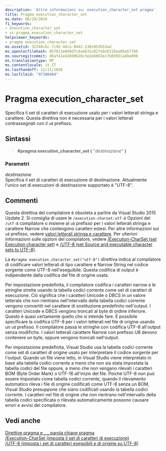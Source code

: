 ```yaml
---
description: 'Altre informazioni su: execution_character_set pragma'
title: Pragma execution_character_set
ms.date: 08/29/2019
f1_keywords:
- execution_character_set
- vc-pragma.execution_character_set
helpviewer_keywords:
- pragma execution_character_set
ms.assetid: 32248cbc-7c92-4dca-8442-230c052b53ad
ms.openlocfilehash: 057013e669d7c6a4b31c02fe9c6319ea05eb7780
ms.sourcegitcommit: d6af41e42699628c3e2e6063ec7b03931a49a098
ms.translationtype: MT
ms.contentlocale: it-IT
ms.lasthandoff: 12/11/2020
ms.locfileid: "97300484"
---
```

# <a name="execution_character_set-pragma"></a>Pragma execution_character_set

Specifica il set di caratteri di esecuzione usato per i valori letterali stringa e carattere. Questa direttiva non è necessaria per i valori letterali contrassegnati con il `u8` prefisso.

## <a name="syntax"></a>Sintassi

> **#pragma execution_character_set (** "*destinazione*" **)**

### <a name="parameters"></a>Parametri

*destinazione*\
Specifica il set di caratteri di esecuzione di destinazione. Attualmente l'unico set di esecuzioni di destinazione supportato è "UTF-8".

## <a name="remarks"></a>Commenti

Questa direttiva del compilatore è obsoleta a partire da Visual Studio 2015 Update 2. Si consiglia di usare le `/execution-charset:utf-8` Opzioni del `/utf-8` compilatore o insieme al `u8` prefisso per i valori letterali stringa e carattere Narrow che contengono caratteri estesi. Per altre informazioni sul `u8` prefisso, vedere [valori letterali stringa e carattere](../cpp/string-and-character-literals-cpp.md). Per ulteriori informazioni sulle opzioni del compilatore, vedere [/Execution-CharSet (set Execution character set)](../build/reference/execution-charset-set-execution-character-set.md) e [/UTF-8 (set Source and executable character sets to UTF-8)](../build/reference/utf-8-set-source-and-executable-character-sets-to-utf-8.md).

La `#pragma execution_character_set("utf-8")` direttiva indica al compilatore di codificare valori letterali di tipo carattere e Narrow String nel codice sorgente come UTF-8 nell'eseguibile. Questa codifica di output è indipendente dalla codifica del file di origine usata.

Per impostazione predefinita, il compilatore codifica i caratteri narrow e le stringhe strette usando la tabella codici corrente come set di caratteri di esecuzione. Ciò significa che i caratteri Unicode o DBCS in un valore letterale che non rientrano nell'intervallo della tabella codici corrente vengono convertiti nel carattere di sostituzione predefinito nell'output. I caratteri Unicode e DBCS vengono troncati al byte di ordine inferiore. Questo è quasi certamente quello che si intende fare. È possibile specificare la codifica UTF-8 per i valori letterali nel file di origine usando un `u8` prefisso. Il compilatore passa le stringhe con codifica UTF-8 all'output senza modifiche. I valori letterali carattere Narrow con prefisso U8 devono contenere un byte, oppure vengono troncati nell'output.

Per impostazione predefinita, Visual Studio usa la tabella codici corrente come set di caratteri di origine usato per interpretare il codice sorgente per l'output. Quando un file viene letto, in Visual Studio viene interpretato in base alla tabella codici corrente a meno che non sia stata impostata la tabella codici del file oppure, a meno che non vengano rilevati i caratteri BOM (Byte Order Mark) o UTF-16 all'inizio del file. Poiché UTF-8 non può essere impostato come tabella codici corrente, quando il rilevamento automatico rileva i file di origine codificati come UTF-8 senza un BOM, Visual Studio presuppone che siano codificati usando la tabella codici corrente. I caratteri nel file di origine che non rientrano nell'intervallo della tabella codici specificata o rilevata automaticamente possono causare errori e avvisi del compilatore.

## <a name="see-also"></a>Vedi anche

[Direttive pragma e \_ \_ parola chiave pragma](../preprocessor/pragma-directives-and-the-pragma-keyword.md)\
[/Execution-CharSet (imposta il set di caratteri di esecuzione)](../build/reference/execution-charset-set-execution-character-set.md)\
[/UTF-8 (imposta i set di caratteri eseguibili e di origine su UTF-8)](../build/reference/utf-8-set-source-and-executable-character-sets-to-utf-8.md)
